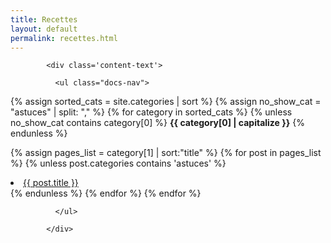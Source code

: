 ```yaml
---
title: Recettes
layout: default
permalink: recettes.html
---
```


<div id="main" class='content'>

            <div class='content-text'>

<!--
  Liste des posts, trié par ordre alphabétique
-->

              <ul class="docs-nav">

{% assign sorted_cats = site.categories | sort %} <!--permet d'assigner site.categories et de trier la liste-->
{% assign no_show_cat = "astuces" | split: "," %} <!--permet d'assigner la catégorie "astuces" à la liste "no_show_cat"-->
  {% for category in sorted_cats %}
    {% unless no_show_cat contains category[0] %} <!--la liste "no_show_cat" est cachée-->
      <li-category><strong>{{ category[0] | capitalize }}</strong></li-category>
    {% endunless %} <!--fin de la fonction unless-->

  {% assign pages_list = category[1] | sort:"title" %} <!-- permet entre autres de trier les liens par ordre alphabétique -->
    {% for post in pages_list %}
      {% unless post.categories contains 'astuces' %} <!-- permet de retirer les liens des post "astuces" -->
        <li><a href="{{ site.url }}{{ post.url }}">{{ post.title }}</a></li>
      {% endunless %} <!--fin de la fonction unless-->
    {% endfor %}
  {% endfor %}

              </ul>

            </div>

</div>    